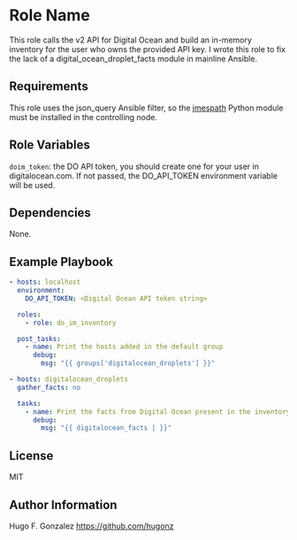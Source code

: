 Role Name
=========

This role calls the v2 API for Digital Ocean and build an in-memory inventory for the user who owns the provided API key. I wrote this role to fix the lack of a digital_ocean_droplet_facts module in mainline Ansible.

Requirements
------------
This role uses the json_query Ansible filter, so the [jmespath](http://jmespath.org/) Python module must be installed in the controlling node.

Role Variables
--------------
`doim_token`: the DO API token, you should create one for your user in digitalocean.com. If not passed, the DO_API_TOKEN environment variable will be used.

Dependencies
------------
None.

Example Playbook
----------------

```yaml
- hosts: localhost
  environment:
    DO_API_TOKEN: <Digital Ocean API token string>

  roles:
    - role: do_im_inventory

  post_tasks:
    - name: Print the hosts added in the default group 
      debug: 
        msg: "{{ groups['digitalocean_droplets'] }}"

- hosts: digitalocean_droplets
  gather_facts: no

  tasks:
    - name: Print the facts from Digital Ocean present in the inventory
      debug: 
        msg: "{{ digitalocean_facts | }}"
```

License
-------

MIT

Author Information
------------------

Hugo F. Gonzalez  https://github.com/hugonz